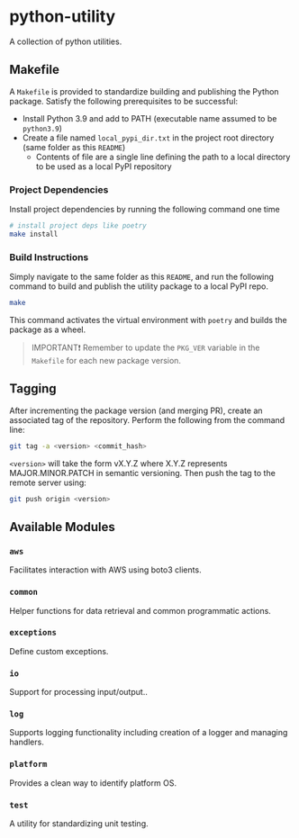 # python-utility

A collection of python utilities.

## Makefile

A `Makefile` is provided to standardize building and publishing the Python package. Satisfy the following prerequisites to be successful:

- Install Python 3.9 and add to PATH (executable name assumed to be `python3.9`)
- Create a file named `local_pypi_dir.txt` in the project root directory (same folder as this `README`)
  - Contents of file are a single line defining the path to a local directory to be used as a local PyPI repository

### Project Dependencies

Install project dependencies by running the following command one time

```bash
# install project deps like poetry
make install
```

### Build Instructions

Simply navigate to the same folder as this `README`, and run the following command to build and publish the utility package to a local PyPI repo.

```bash
make
```

This command activates the virtual environment with `poetry` and builds the package as a wheel.

>IMPORTANT❗
>Remember to update the `PKG_VER` variable in the `Makefile` for each new package version.

## Tagging

After incrementing the package version (and merging PR), create an associated tag of the repository. Perform the following from the command line:

```bash
git tag -a <version> <commit_hash>
```

`<version>` will take the form vX.Y.Z where X.Y.Z represents MAJOR.MINOR.PATCH in semantic versioning. Then push the tag to the remote server using:

```bash
git push origin <version>
```

## Available Modules

### `aws`

Facilitates interaction with AWS using boto3 clients.

### `common`

Helper functions for data retrieval and common programmatic actions.

### `exceptions`

Define custom exceptions.

### `io`

Support for processing input/output..

### `log`

Supports logging functionality including creation of a logger and managing handlers.

### `platform`

Provides a clean way to identify platform OS.

### `test`

A utility for standardizing unit testing.
